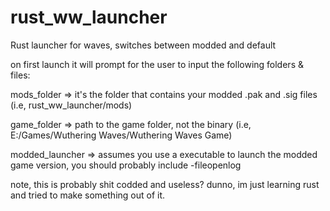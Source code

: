# rust_ww_launcher
Rust launcher for waves, switches between modded and default

on first launch it will prompt for the user to input the following folders & files:

mods_folder => it's the folder that contains your modded .pak and .sig files (i.e, rust_ww_launcher/mods)

game_folder => path to the game folder, not the binary (i.e, E:/Games/Wuthering Waves/Wuthering Waves Game)

modded_launcher => assumes you use a executable to launch the modded game version, you should probably include -fileopenlog


note, this is probably shit codded and useless? dunno, im just learning rust and tried to make something out of it.
